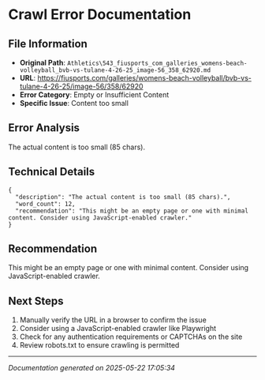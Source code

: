 # Crawl Error Documentation

## File Information
- **Original Path**: `Athletics\543_fiusports_com_galleries_womens-beach-volleyball_bvb-vs-tulane-4-26-25_image-56_358_62920.md`
- **URL**: https://fiusports.com/galleries/womens-beach-volleyball/bvb-vs-tulane-4-26-25/image-56/358/62920
- **Error Category**: Empty or Insufficient Content
- **Specific Issue**: Content too small

## Error Analysis
The actual content is too small (85 chars).

## Technical Details
```
{
  "description": "The actual content is too small (85 chars).",
  "word_count": 12,
  "recommendation": "This might be an empty page or one with minimal content. Consider using JavaScript-enabled crawler."
}
```

## Recommendation
This might be an empty page or one with minimal content. Consider using JavaScript-enabled crawler.

## Next Steps
1. Manually verify the URL in a browser to confirm the issue
2. Consider using a JavaScript-enabled crawler like Playwright
3. Check for any authentication requirements or CAPTCHAs on the site
4. Review robots.txt to ensure crawling is permitted

---
*Documentation generated on 2025-05-22 17:05:34*
